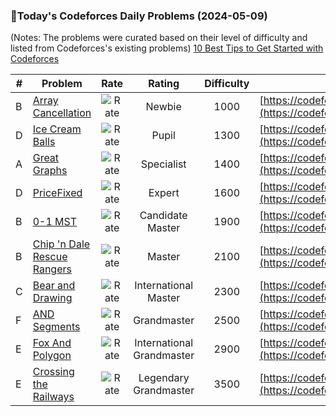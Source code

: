 ### 🌟Today's Codeforces Daily Problems (2024-05-09)
(Notes: The problems were curated based on their level of difficulty and listed from Codeforces's existing problems)
[10 Best Tips to Get Started with Codeforces](https://github.com/ika9810/Codeforces-Daily-Problems/blob/main/10%20Best%20Tips%20to%20Get%20Started%20with%20Codeforces.md)

| # | Problem | Rate| Rating | Difficulty | Contest |
|---| ----- | :--------: | :----------: | :----------: | ---------- |
|B|[Array Cancellation](https://codeforces.com/contest/1405/problem/B)|![Rate](https://img.shields.io/badge/Newbie-1000-lightgrey)|Newbie|1000|[https://codeforces.com/contest/1405](https://codeforces.com/contest/1405)|
|D|[Ice Cream Balls](https://codeforces.com/contest/1862/problem/D)|![Rate](https://img.shields.io/badge/Pupil-1300-brightgreen)|Pupil|1300|[https://codeforces.com/contest/1862](https://codeforces.com/contest/1862)|
|A|[Great Graphs](https://codeforces.com/contest/1540/problem/A)|![Rate](https://img.shields.io/badge/Specialist-1400-9cf)|Specialist|1400|[https://codeforces.com/contest/1540](https://codeforces.com/contest/1540)|
|D|[PriceFixed](https://codeforces.com/contest/1539/problem/D)|![Rate](https://img.shields.io/badge/Expert-1600-blue)|Expert|1600|[https://codeforces.com/contest/1539](https://codeforces.com/contest/1539)|
|B|[0-1 MST](https://codeforces.com/contest/1242/problem/B)|![Rate](https://img.shields.io/badge/Candidate%20Master-1900-blueviolet)|Candidate Master|1900|[https://codeforces.com/contest/1242](https://codeforces.com/contest/1242)|
|B|[Chip 'n Dale Rescue Rangers](https://codeforces.com/contest/590/problem/B)|![Rate](https://img.shields.io/badge/Master-2100-orange)|Master|2100|[https://codeforces.com/contest/590](https://codeforces.com/contest/590)|
|C|[Bear and Drawing](https://codeforces.com/contest/573/problem/C)|![Rate](https://img.shields.io/badge/International%20Master-2300-orange)|International Master|2300|[https://codeforces.com/contest/573](https://codeforces.com/contest/573)|
|F|[AND Segments](https://codeforces.com/contest/1327/problem/F)|![Rate](https://img.shields.io/badge/Grandmaster-2500-red)|Grandmaster|2500|[https://codeforces.com/contest/1327](https://codeforces.com/contest/1327)|
|E|[Fox And Polygon](https://codeforces.com/contest/512/problem/E)|![Rate](https://img.shields.io/badge/International%20Grandmaster-2900-red)|International Grandmaster|2900|[https://codeforces.com/contest/512](https://codeforces.com/contest/512)|
|E|[Crossing the Railways](https://codeforces.com/contest/1776/problem/E)|![Rate](https://img.shields.io/badge/Legendary%20Grandmaster-3500-red)|Legendary Grandmaster|3500|[https://codeforces.com/contest/1776](https://codeforces.com/contest/1776)|
